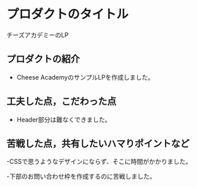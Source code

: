 # プロダクトのタイトル
チーズアカデミーのLP

## プロダクトの紹介
- Cheese AcademyのサンプルLPを作成しました。

## 工夫した点，こだわった点
- Header部分は難なくできました。


## 苦戦した点，共有したいハマりポイントなど

-CSSで思うようなデザインにならず、そこに時間がかかりました。

-下部のお問い合わせ枠を作成するのに苦戦しました。